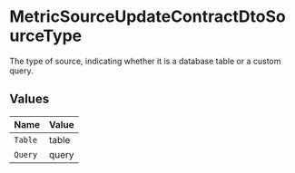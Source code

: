 # MetricSourceUpdateContractDtoSourceType

The type of source, indicating whether it is a database table or a custom query.


## Values

| Name    | Value   |
| ------- | ------- |
| `Table` | table   |
| `Query` | query   |